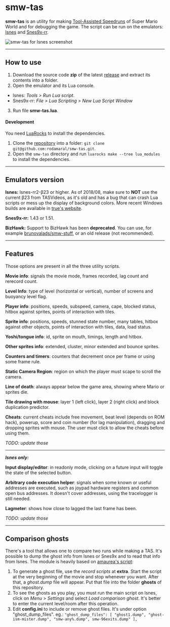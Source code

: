 smw-tas
=======
**smw-tas** is an utility for making [Tool-Assisted Speedruns](http://tasvideos.org/) of Super Mario World and for debugging the game. The script can be run on the emulators:  [lsnes](http://tasvideos.org/Lsnes.html) and [Snes9x-rr](https://code.google.com/p/snes9x-rr/).

![smw-tas for lsnes screenshot](http://i.imgur.com/YpnrF1C.png)

----------
How to use
-------------

1. Download the source code **zip** of the latest [release](https://github.com/rodamaral/smw-tas/releases) and extract its contents into a folder.
2. Open the emulator and its Lua console.
  - lsnes: *Tools > Run Lua script*.
  - Snes9x-rr: *File > Lua Scripting > New Lua Script Window*

3. Run file **smw-tas.lua**.

#### Development

You need [LuaRocks](https://luarocks.org/) to install the dependencies.

1. Clone the [repository](https://github.com/rodamaral/smw-tas/archive/master.zip) into a folder: `git clone git@github.com:rodamaral/smw-tas.git`.
2. Open the `smw-tas` directory and run `luarocks make --tree lua_modules` to install the dependencies.

----------
Emulators version
-----------------
**lsnes:**
lsnes-rr2-β23 or higher.
As of 2018/08, make sure to **NOT** use the current β23 from TASVideos, as it's old and has a bug that can crash Lua scripts or mess up the display of background colors. More recent Windows builds are available in [true's website](https://lsnes.truecontrol.org/).

**Snes9x-rr:**
1.43 or 1.51.

**BizHawk:**
Support to BizHawk has been **deprecated**. You can use, for example [brunovalads/smw-stuff](https://github.com/brunovalads/smw-stuff), or an old release (not recommended).

----------
Features
--------
Those options are present in all the three utility scripts.

**Movie info**: signals the movie mode, frames recorded, lag count and rerecord count.

**Level Info**: type of level (horizontal or vertical), number of screens and buoyancy level flag.

**Player info**: positions, speeds, subspeed, camera, cape, blocked status, hitbox against sprites, points of interaction with tiles.

**Sprite info**: positions, speeds, stunned state number, many tables, hitbox against other objects, points of interaction with tiles, data, load status.

**Yoshi/tongue info**: id, sprite on mouth, timings, length and hitbox.

**Other sprites info**: extended, cluster, minor extended and bounce sprites.

**Counters and timers**: counters that decrement once per frame or using some frame rule.

**Static Camera Region**: region on which the player must scape to scroll the camera.

**Line of death**: always appear below the game area, showing where Mario or sprites die.

**Tile drawing with mouse**: layer 1 (left click), layer 2 (right click) and block duplication predictor.

**Cheats**: current cheats include free movement, beat level (depends on ROM hack), powerup, score and coin number (for lag manipulation), dragging and dropping sprites with mouse. The user must click to allow the cheats before using them.

*TODO: update those*

----------
***lsnes only:***

**Input display/editor**: in readonly mode, clicking on a future input will toggle the state of the selected button.

**Arbitrary code execution helper**: signals when some known or useful addresses are executed, such as joypad hardware registers and common open bus addresses. It doesn't cover addresses, using the tracelogger is still needed.

**Lagmeter**: shows how close to lagged the last frame has been.

*TODO: update those*

----------
Comparison ghosts
--------------------------------
There's a tool that allows one to compare two runs while making a TAS. It's possible to dump the ghost info from lsnes or Snes9x and to read that info from lsnes. The module is heavily based on [amaurea's script](http://tasvideos.org/forum/viewtopic.php?p=219824&highlight=#219824):

 1.  To generate a ghost file, use the *record scripts* at **extra**. Start the script at the very beginning of the movie and stop whenever you want. After that, a *ghost.dump* file will appear. Put that file into the folder **ghosts** of this repository.
 2. To see the ghosts as you play, you must run the main script on lsnes, click on *Menu* > *Settings* and select *Load comparison ghost*. It's better to enter the current level/room after this operation.
 3. Edit **config.ini** to include or remove ghost files. It's under option "ghost_dump_files".
eg.:
`"ghost_dump_files": [ "ghost1.dump", "ghost-ism-mister.dump", "smw-any%.dump", smw-96exits.dump" ],`
